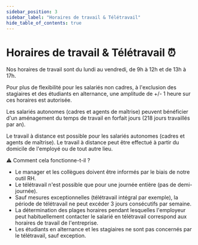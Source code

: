 ```yaml
---
sidebar_position: 3
sidebar_label: "Horaires de travail & Télétravail"
hide_table_of_contents: true
---
```


# Horaires de travail & Télétravail ⏰

Nos horaires de travail sont du lundi au vendredi, de 9h à 12h et de 13h à 17h.

Pour plus de flexibilité pour les salariés non cadres, à l'exclusion des stagiaires et des étudiants en alternance, une amplitude de +/- 1 heure sur ces horaires est autorisée.

Les salariés autonomes (cadres et agents de maîtrise) peuvent bénéficier d'un aménagement du temps de travail en forfait jours (218 jours travaillés par an).

Le travail à distance est possible pour les salariés autonomes (cadres et agents de maîtrise). Le travail à distance peut être effectué à partir du domicile de l'employé ou de tout autre lieu.

⚠️ Comment cela fonctionne-t-il ?

- Le manager et les collègues doivent être informés par le biais de notre outil RH.
- Le télétravail n'est possible que pour une journée entière (pas de demi-journée).
- Sauf mesures exceptionnelles (télétravail intégral par exemple), la période de télétravail ne peut excéder 3 jours consécutifs par semaine.
- La détermination des plages horaires pendant lesquelles l'employeur peut habituellement contacter le salarié en télétravail correspond aux horaires de travail de l'entreprise.
- Les étudiants en alternance et les stagiaires ne sont pas concernés par le télétravail, sauf exception.
